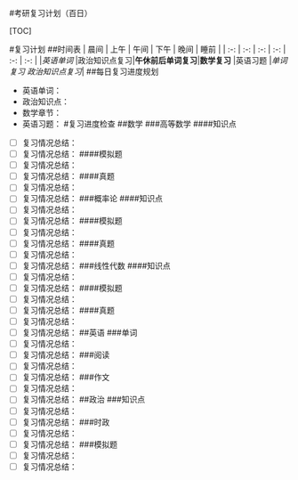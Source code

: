 #考研复习计划（百日）

[TOC]

#复习计划
##时间表
| 晨间 | 上午 | 午间 | 下午 | 晚间 | 睡前 |
| :-:      | :-:       | :-:       | :-:       | :-:       | :-:       |
|*英语单词*   |政治知识点复习|**午休前后单词复习**|**数学复习** |英语习题     |*单词复习 政治知识点复习*|
##每日复习进度规划
- 英语单词：
- 政治知识点：
- 数学章节：
- 英语习题：
#复习进度检查
##数学
###高等数学
####知识点
- [ ] 复习情况总结：
- [ ] 复习情况总结：
####模拟题
- [ ] 复习情况总结：
- [ ] 复习情况总结：
####真题
- [ ] 复习情况总结：
- [ ] 复习情况总结：
###概率论
####知识点
- [ ] 复习情况总结：
- [ ] 复习情况总结：
####模拟题
- [ ] 复习情况总结：
- [ ] 复习情况总结：
####真题
- [ ] 复习情况总结：
- [ ] 复习情况总结：
###线性代数
####知识点
- [ ] 复习情况总结：
- [ ] 复习情况总结：
####模拟题
- [ ] 复习情况总结：
- [ ] 复习情况总结：
####真题
- [ ] 复习情况总结：
- [ ] 复习情况总结：
##英语
###单词
- [ ] 复习情况总结：
- [ ] 复习情况总结：
###阅读
- [ ] 复习情况总结：
- [ ] 复习情况总结：
###作文
- [ ] 复习情况总结：
- [ ] 复习情况总结：
##政治
###知识点
- [ ] 复习情况总结：
- [ ] 复习情况总结：
###时政
- [ ] 复习情况总结：
- [ ] 复习情况总结：
###模拟题
- [ ] 复习情况总结：
- [ ] 复习情况总结：
